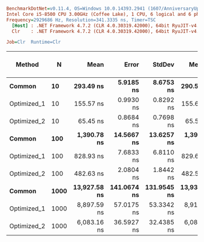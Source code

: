 ``` ini

BenchmarkDotNet=v0.11.4, OS=Windows 10.0.14393.2941 (1607/AnniversaryUpdate/Redstone1)
Intel Core i5-8500 CPU 3.00GHz (Coffee Lake), 1 CPU, 6 logical and 6 physical cores
Frequency=2929686 Hz, Resolution=341.3335 ns, Timer=TSC
  [Host] : .NET Framework 4.7.2 (CLR 4.0.30319.42000), 64bit RyuJIT-v4.7.3394.0
  Clr    : .NET Framework 4.7.2 (CLR 4.0.30319.42000), 64bit RyuJIT-v4.7.3394.0

Job=Clr  Runtime=Clr  

```
|      Method |    N |         Mean |       Error |      StdDev |       Median | Gen 0/1k Op | Gen 1/1k Op | Gen 2/1k Op | Allocated Memory/Op |
|------------ |----- |-------------:|------------:|------------:|-------------:|------------:|------------:|------------:|--------------------:|
|      **Common** |   **10** |    **293.49 ns** |   **5.9185 ns** |   **8.6753 ns** |    **290.56 ns** |      **0.0949** |           **-** |           **-** |               **448 B** |
| Optimized_1 |   10 |    155.57 ns |   0.9930 ns |   0.8292 ns |    155.61 ns |      0.0236 |           - |           - |               112 B |
| Optimized_2 |   10 |     65.45 ns |   0.8684 ns |   0.7698 ns |     65.53 ns |      0.0085 |           - |           - |                40 B |
|      **Common** |  **100** |  **1,390.78 ns** |  **14.5667 ns** |  **13.6257 ns** |  **1,390.49 ns** |      **0.0935** |           **-** |           **-** |               **448 B** |
| Optimized_1 |  100 |    828.93 ns |   7.6833 ns |   6.8110 ns |    829.67 ns |      0.0229 |           - |           - |               112 B |
| Optimized_2 |  100 |    482.63 ns |   2.0804 ns |   1.8442 ns |    482.54 ns |      0.0076 |           - |           - |                40 B |
|      **Common** | **1000** | **13,927.58 ns** | **141.0674 ns** | **131.9545 ns** | **13,931.79 ns** |      **0.0916** |           **-** |           **-** |               **448 B** |
| Optimized_1 | 1000 |  8,897.59 ns |  57.0175 ns |  53.3342 ns |  8,919.82 ns |      0.0153 |           - |           - |               112 B |
| Optimized_2 | 1000 |  6,083.16 ns |  36.5927 ns |  32.4385 ns |  6,088.27 ns |      0.0076 |           - |           - |                40 B |
